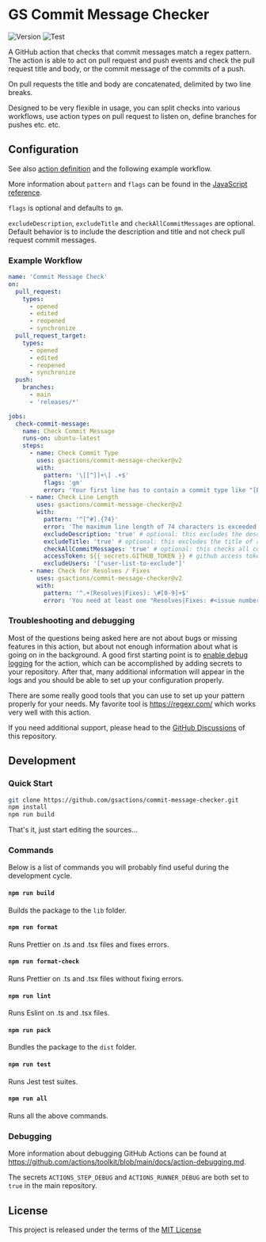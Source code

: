 # GS Commit Message Checker

![Version](https://img.shields.io/github/v/release/gsactions/commit-message-checker?style=flat-square)
![Test](https://github.com/gsactions/commit-message-checker/workflows/build-test/badge.svg)

A GitHub action that checks that commit messages match a regex pattern. The
action is able to act on pull request and push events and check the pull
request title and body, or the commit message of the commits of a push.

On pull requests the title and body are concatenated, delimited by two line
breaks.

Designed to be very flexible in usage, you can split checks into various
workflows, use action types on pull request to listen on, define branches
for pushes etc. etc.

## Configuration

See also [action definition](action.yml) and the following example workflow.

More information about `pattern` and `flags` can be found in the
[JavaScript reference](https://developer.mozilla.org/en-US/docs/Web/JavaScript/Reference/Global_Objects/RegExp).

`flags` is optional and defaults to `gm`.

`excludeDescription`, `excludeTitle` and `checkAllCommitMessages` are optional.
Default behavior is to include the description and title and not check pull
request commit messages.

### Example Workflow

```yml
name: 'Commit Message Check'
on:
  pull_request:
    types:
      - opened
      - edited
      - reopened
      - synchronize
  pull_request_target:
    types:
      - opened
      - edited
      - reopened
      - synchronize
  push:
    branches:
      - main
      - 'releases/*'

jobs:
  check-commit-message:
    name: Check Commit Message
    runs-on: ubuntu-latest
    steps:
      - name: Check Commit Type
        uses: gsactions/commit-message-checker@v2
        with:
          pattern: '\[[^]]+\] .+$'
          flags: 'gm'
          error: 'Your first line has to contain a commit type like "[BUGFIX]".'
      - name: Check Line Length
        uses: gsactions/commit-message-checker@v2
        with:
          pattern: '^[^#].{74}'
          error: 'The maximum line length of 74 characters is exceeded.'
          excludeDescription: 'true' # optional: this excludes the description body of a pull request
          excludeTitle: 'true' # optional: this excludes the title of a pull request
          checkAllCommitMessages: 'true' # optional: this checks all commits associated with a pull request
          accessToken: ${{ secrets.GITHUB_TOKEN }} # github access token is only required if checkAllCommitMessages is true
          excludeUsers: '["user-list-to-exclude"]'
      - name: Check for Resolves / Fixes
        uses: gsactions/commit-message-checker@v2
        with:
          pattern: '^.+(Resolves|Fixes): \#[0-9]+$'
          error: 'You need at least one "Resolves|Fixes: #<issue number>" line.'
```

### Troubleshooting and debugging

Most of the questions being asked here are not about bugs or missing features in
this action, but about not enough information about what is going on in the
background. A good first starting point is to [enable debug logging](https://docs.github.com/en/actions/monitoring-and-troubleshooting-workflows/enabling-debug-logging)
for the action, which can be accomplished by adding secrets to your repository.
After that, many additional information will appear in the logs and you should
be able to set up your configuration properly.

There are some really good tools that you can use to set up your pattern
properly for your needs. My favorite tool is <https://regexr.com/> which works
very well with this action.

If you need additional support, please head to the [GitHub Discussions](https://github.com/GsActions/commit-message-checker/discussions)
of this repository.

## Development

### Quick Start

```sh
git clone https://github.com/gsactions/commit-message-checker.git
npm install
npm run build
```

That's it, just start editing the sources...

### Commands

Below is a list of commands you will probably find useful during the development
cycle.

#### `npm run build`

Builds the package to the `lib` folder.

#### `npm run format`

Runs Prettier on .ts and .tsx files and fixes errors.

#### `npm run format-check`

Runs Prettier on .ts and .tsx files without fixing errors.

#### `npm run lint`

Runs Eslint on .ts and .tsx files.

#### `npm run pack`

Bundles the package to the `dist` folder.

#### `npm run test`

Runs Jest test suites.

#### `npm run all`

Runs all the above commands.

### Debugging

More information about debugging GitHub Actions can be found at <https://github.com/actions/toolkit/blob/main/docs/action-debugging.md>.

The secrets `ACTIONS_STEP_DEBUG` and `ACTIONS_RUNNER_DEBUG` are both set to
`true` in the main repository.

## License

This project is released under the terms of the [MIT License](LICENSE)
